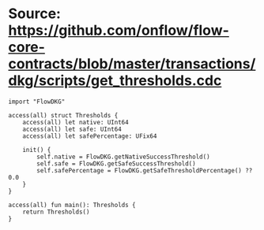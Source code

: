# Source: https://github.com/onflow/flow-core-contracts/blob/master/transactions/dkg/scripts/get_thresholds.cdc

```
import "FlowDKG"

access(all) struct Thresholds {
    access(all) let native: UInt64
    access(all) let safe: UInt64
    access(all) let safePercentage: UFix64

    init() {
        self.native = FlowDKG.getNativeSuccessThreshold()
        self.safe = FlowDKG.getSafeSuccessThreshold()
        self.safePercentage = FlowDKG.getSafeThresholdPercentage() ?? 0.0
    }
}

access(all) fun main(): Thresholds {
    return Thresholds()
}
```